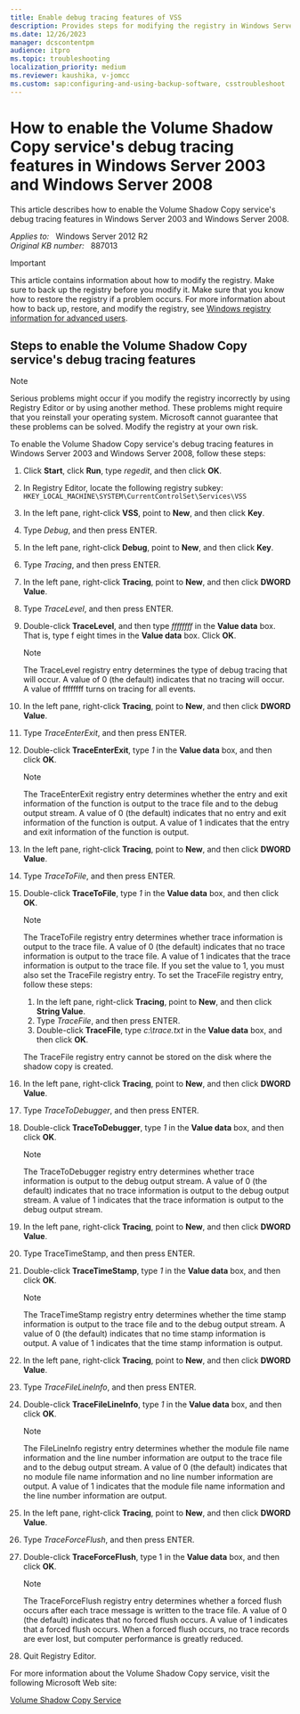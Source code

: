 ```yaml
---
title: Enable debug tracing features of VSS
description: Provides steps for modifying the registry in Windows Server 2003 to enable the Volume Shadow Copy service's debug tracing features.
ms.date: 12/26/2023
manager: dcscontentpm
audience: itpro
ms.topic: troubleshooting
localization_priority: medium
ms.reviewer: kaushika, v-jomcc
ms.custom: sap:configuring-and-using-backup-software, csstroubleshoot
---
```

# How to enable the Volume Shadow Copy service's debug tracing features in Windows Server 2003 and Windows Server 2008

This article describes how to enable the Volume Shadow Copy service's debug tracing features in Windows Server 2003 and Windows Server 2008.

_Applies to:_ &nbsp; Windows Server 2012 R2  
_Original KB number:_ &nbsp; 887013

> [!IMPORTANT]
> This article contains information about how to modify the registry. Make sure to back up the registry before you modify it. Make sure that you know how to restore the registry if a problem occurs. For more information about how to back up, restore, and modify the registry, see [Windows registry information for advanced users](https://support.microsoft.com/help/256986).

## Steps to enable the Volume Shadow Copy service's debug tracing features

> [!NOTE]
> Serious problems might occur if you modify the registry incorrectly by using Registry Editor or by using another method. These problems might require that you reinstall your operating system. Microsoft cannot guarantee that these problems can be solved. Modify the registry at your own risk.

To enable the Volume Shadow Copy service's debug tracing features in Windows Server 2003 and Windows Server 2008, follow these steps:

1. Click **Start**, click **Run**, type *regedit*, and then click **OK**.
2. In Registry Editor, locate the following registry subkey:  
    `HKEY_LOCAL_MACHINE\SYSTEM\CurrentControlSet\Services\VSS`

3. In the left pane, right-click **VSS**, point to **New**, and then click **Key**.
4. Type *Debug*, and then press ENTER.
5. In the left pane, right-click **Debug**, point to **New**, and then click **Key**.
6. Type *Tracing*, and then press ENTER.
7. In the left pane, right-click **Tracing**, point to **New**, and then click **DWORD Value**.
8. Type *TraceLevel*, and then press ENTER.
9. Double-click **TraceLevel**, and then type *ffffffff* in the **Value data** box. That is, type f eight times in the **Value data** box. Click **OK**.

    > [!NOTE]
    > The TraceLevel registry entry determines the type of debug tracing that will occur. A value of 0 (the default) indicates that no tracing will occur. A value of ffffffff turns on tracing for all events.

10. In the left pane, right-click **Tracing**, point to **New**, and then click **DWORD Value**.
11. Type *TraceEnterExit*, and then press ENTER.
12. Double-click **TraceEnterExit**, type *1* in the **Value data** box, and then click **OK**.

    > [!NOTE]
    > The TraceEnterExit registry entry determines whether the entry and exit information of the function is output to the trace file and to the debug output stream. A value of 0 (the default) indicates that no entry and exit information of the function is output. A value of 1 indicates that the entry and exit information of the function is output.

13. In the left pane, right-click **Tracing**, point to **New**, and then click **DWORD Value**.
14. Type *TraceToFile*, and then press ENTER.
15. Double-click **TraceToFile**, type *1* in the **Value data** box, and then click **OK**.

    > [!NOTE]
    > The TraceToFile registry entry determines whether trace information is output to the trace file. A value of 0 (the default) indicates that no trace information is output to the trace file. A value of 1 indicates that the trace information is output to the trace file. If you set the value to 1, you must also set the TraceFile registry entry. To set the TraceFile registry entry, follow these steps:
    >
    > 1. In the left pane, right-click **Tracing**, point to **New**, and then click **String Value**.
    > 2. Type *TraceFile*, and then press ENTER.
    > 3. Double-click **TraceFile**, type *c:\\trace.txt* in the **Value data** box, and then click **OK**.
    >
    > The TraceFile registry entry cannot be stored on the disk where the shadow copy is created.

16. In the left pane, right-click **Tracing**, point to **New**, and then click **DWORD Value**.
17. Type *TraceToDebugger*, and then press ENTER.
18. Double-click **TraceToDebugger**, type *1* in the **Value data** box, and then click **OK**.

    > [!NOTE]
    > The TraceToDebugger registry entry determines whether trace information is output to the debug output stream. A value of 0 (the default) indicates that no trace information is output to the debug output stream. A value of 1 indicates that the trace information is output to the debug output stream.

19. In the left pane, right-click **Tracing**, point to **New**, and then click **DWORD Value**.
20. Type TraceTimeStamp, and then press ENTER.
21. Double-click **TraceTimeStamp**, type *1* in the **Value data** box, and then click **OK**.

    > [!NOTE]
    > The TraceTimeStamp registry entry determines whether the time stamp information is output to the trace file and to the debug output stream. A value of 0 (the default) indicates that no time stamp information is output. A value of 1 indicates that the time stamp information is output.

22. In the left pane, right-click **Tracing**, point to **New**, and then click **DWORD Value**.
23. Type *TraceFileLineInfo*, and then press ENTER.
24. Double-click **TraceFileLineInfo**, type *1* in the **Value data** box, and then click **OK**.

    > [!NOTE]
    > The FileLineInfo registry entry determines whether the module file name information and the line number information are output to the trace file and to the debug output stream. A value of 0 (the default) indicates that no module file name information and no line number information are output. A value of 1 indicates that the module file name information and the line number information are output.

25. In the left pane, right-click **Tracing**, point to **New**, and then click **DWORD Value**.
26. Type *TraceForceFlush*, and then press ENTER.
27. Double-click **TraceForceFlush**, type 1 in the **Value data** box, and then click **OK**.

    > [!NOTE]
    > The TraceForceFlush registry entry determines whether a forced flush occurs after each trace message is written to the trace file. A value of 0 (the default) indicates that no forced flush occurs. A value of 1 indicates that a forced flush occurs. When a forced flush occurs, no trace records are ever lost, but computer performance is greatly reduced.

28. Quit Registry Editor.

For more information about the Volume Shadow Copy service, visit the following Microsoft Web site:

[Volume Shadow Copy Service](/windows-server/storage/file-server/volume-shadow-copy-service)
